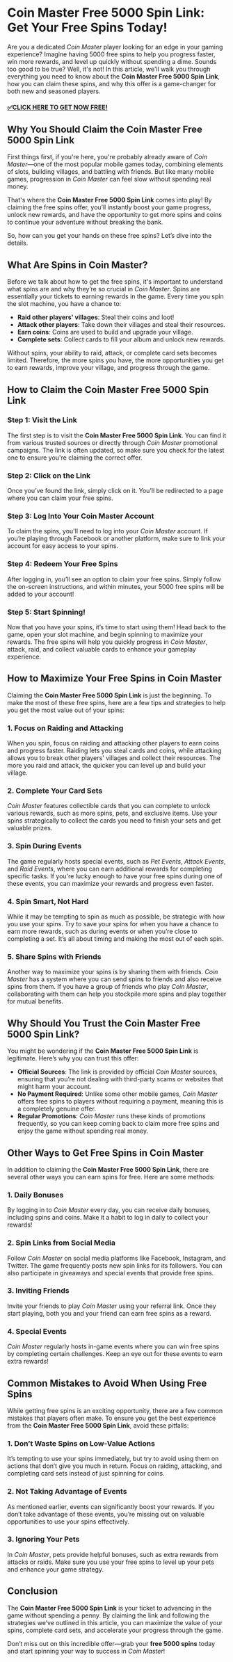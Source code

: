 # Coin Master Free 5000 Spin Link: Get Your Free Spins Today!

Are you a dedicated *Coin Master* player looking for an edge in your gaming experience? Imagine having 5000 free spins to help you progress faster, win more rewards, and level up quickly without spending a dime. Sounds too good to be true? Well, it's not! In this article, we'll walk you through everything you need to know about the **Coin Master Free 5000 Spin Link**, how you can claim these spins, and why this offer is a game-changer for both new and seasoned players.

<h4><a href="https://freeforyou.xyz/coin/master/">✅CLICK HERE TO GET NOW FREE!</a></h4>

## Why You Should Claim the Coin Master Free 5000 Spin Link

First things first, if you're here, you're probably already aware of *Coin Master*—one of the most popular mobile games today, combining elements of slots, building villages, and battling with friends. But like many mobile games, progression in *Coin Master* can feel slow without spending real money. 

That's where the **Coin Master Free 5000 Spin Link** comes into play! By claiming the free spins offer, you’ll instantly boost your game progress, unlock new rewards, and have the opportunity to get more spins and coins to continue your adventure without breaking the bank.

So, how can you get your hands on these free spins? Let’s dive into the details.

## What Are Spins in Coin Master?

Before we talk about how to get the free spins, it's important to understand what spins are and why they’re so crucial in *Coin Master*. Spins are essentially your tickets to earning rewards in the game. Every time you spin the slot machine, you have a chance to:

- **Raid other players' villages**: Steal their coins and loot!
- **Attack other players**: Take down their villages and steal their resources.
- **Earn coins**: Coins are used to build and upgrade your village.
- **Complete sets**: Collect cards to fill your album and unlock new rewards.

Without spins, your ability to raid, attack, or complete card sets becomes limited. Therefore, the more spins you have, the more opportunities you get to earn rewards, improve your village, and progress through the game.

## How to Claim the Coin Master Free 5000 Spin Link

### Step 1: Visit the Link

The first step is to visit the **Coin Master Free 5000 Spin Link**. You can find it from various trusted sources or directly through *Coin Master* promotional campaigns. The link is often updated, so make sure you check for the latest one to ensure you're claiming the correct offer.

### Step 2: Click on the Link

Once you’ve found the link, simply click on it. You’ll be redirected to a page where you can claim your free spins.

### Step 3: Log Into Your Coin Master Account

To claim the spins, you'll need to log into your *Coin Master* account. If you’re playing through Facebook or another platform, make sure to link your account for easy access to your spins.

### Step 4: Redeem Your Free Spins

After logging in, you’ll see an option to claim your free spins. Simply follow the on-screen instructions, and within minutes, your 5000 free spins will be added to your account!

### Step 5: Start Spinning!

Now that you have your spins, it’s time to start using them! Head back to the game, open your slot machine, and begin spinning to maximize your rewards. The free spins will help you quickly progress in *Coin Master*, attack, raid, and collect valuable cards to enhance your gameplay experience.

## How to Maximize Your Free Spins in Coin Master

Claiming the **Coin Master Free 5000 Spin Link** is just the beginning. To make the most of these free spins, here are a few tips and strategies to help you get the most value out of your spins:

### 1. **Focus on Raiding and Attacking**
   
When you spin, focus on raiding and attacking other players to earn coins and progress faster. Raiding lets you steal cards and coins, while attacking allows you to break other players' villages and collect their resources. The more you raid and attack, the quicker you can level up and build your village.

### 2. **Complete Your Card Sets**
   
*Coin Master* features collectible cards that you can complete to unlock various rewards, such as more spins, pets, and exclusive items. Use your spins strategically to collect the cards you need to finish your sets and get valuable prizes.

### 3. **Spin During Events**
   
The game regularly hosts special events, such as *Pet Events*, *Attack Events*, and *Raid Events*, where you can earn additional rewards for completing specific tasks. If you're lucky enough to have your free spins during one of these events, you can maximize your rewards and progress even faster.

### 4. **Spin Smart, Not Hard**
   
While it may be tempting to spin as much as possible, be strategic with how you use your spins. Try to save your spins for when you have a chance to earn more rewards, such as during events or when you’re close to completing a set. It’s all about timing and making the most out of each spin.

### 5. **Share Spins with Friends**
   
Another way to maximize your spins is by sharing them with friends. *Coin Master* has a system where you can send spins to friends and also receive spins from them. If you have a group of friends who play *Coin Master*, collaborating with them can help you stockpile more spins and play together for mutual benefits.

## Why Should You Trust the Coin Master Free 5000 Spin Link?

You might be wondering if the **Coin Master Free 5000 Spin Link** is legitimate. Here’s why you can trust this offer:

- **Official Sources**: The link is provided by official *Coin Master* sources, ensuring that you’re not dealing with third-party scams or websites that might harm your account.
- **No Payment Required**: Unlike some other mobile games, *Coin Master* offers free spins to players without requiring a payment, meaning this is a completely genuine offer.
- **Regular Promotions**: *Coin Master* runs these kinds of promotions frequently, so you can keep coming back to claim more free spins and enjoy the game without spending real money.

## Other Ways to Get Free Spins in Coin Master

In addition to claiming the **Coin Master Free 5000 Spin Link**, there are several other ways you can earn spins for free. Here are some methods:

### 1. **Daily Bonuses**

By logging in to *Coin Master* every day, you can receive daily bonuses, including spins and coins. Make it a habit to log in daily to collect your rewards!

### 2. **Spin Links from Social Media**
   
Follow *Coin Master* on social media platforms like Facebook, Instagram, and Twitter. The game frequently posts new spin links for its followers. You can also participate in giveaways and special events that provide free spins.

### 3. **Inviting Friends**
   
Invite your friends to play *Coin Master* using your referral link. Once they start playing, both you and your friend can earn free spins as a reward.

### 4. **Special Events**
   
*Coin Master* regularly hosts in-game events where you can win free spins by completing certain challenges. Keep an eye out for these events to earn extra rewards!

## Common Mistakes to Avoid When Using Free Spins

While getting free spins is an exciting opportunity, there are a few common mistakes that players often make. To ensure you get the best experience from the **Coin Master Free 5000 Spin Link**, avoid these pitfalls:

### 1. **Don’t Waste Spins on Low-Value Actions**
   
It’s tempting to use your spins immediately, but try to avoid using them on actions that don’t give you much in return. Focus on raiding, attacking, and completing card sets instead of just spinning for coins.

### 2. **Not Taking Advantage of Events**
   
As mentioned earlier, events can significantly boost your rewards. If you don’t take advantage of these events, you’re missing out on valuable opportunities to use your spins effectively.

### 3. **Ignoring Your Pets**
   
In *Coin Master*, pets provide helpful bonuses, such as extra rewards from attacks or raids. Make sure you use your free spins to level up your pets and enhance your game strategy.

## Conclusion

The **Coin Master Free 5000 Spin Link** is your ticket to advancing in the game without spending a penny. By claiming the link and following the strategies we’ve outlined in this article, you can maximize the value of your spins, complete card sets, and accelerate your progress through the game. 

Don’t miss out on this incredible offer—grab your **free 5000 spins** today and start spinning your way to success in *Coin Master*!

